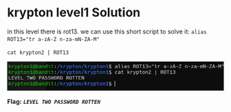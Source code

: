 # krypton level1 Solution

in this level there is rot13.
we can use this short script to solve it:
`alias ROT13="tr a-zA-Z n-za-mN-ZA-M"`

`cat krypton2 | ROT13`

![image](./images/krypton1.png)

**Flag:** ***`LEVEL TWO PASSWORD ROTTEN`*** 
